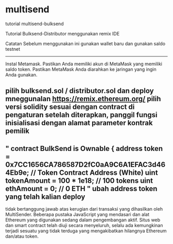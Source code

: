 # multisend
tutorial multisend-bulksend

Tutorial Bulksend-Distributor menggunakan remix IDE

Catatan
Sebelum menggunakan ini gunakan wallet baru dan gunakan saldo testnet

-----------------------------------------------------------------------------------------------------
Instal Metamask.
Pastikan Anda memiliki akun di MetaMask yang memiliki saldo token.
Pastikan MetaMask Anda diarahkan ke jaringan yang ingin Anda gunakan.

pilih bulksend.sol / distributor.sol dan deploy mneggunalan https://remix.ethereum.org/
pilih versi solidity sesuai dengan contract di pengaturan
setelah diterapkan, panggil fungsi inisialisasi dengan alamat parameter kontrak pemilik
-----------------------------------------------------------------------------------------------------
" contract BulkSend is Ownable {
    address token = 0x7CC1656CA786587D2fC0aA9C6A1EFAC3d464Eb9e; // Token Contract Address (White)
    uint tokenAmount = 100 * 1e18; // 100 tokens
    uint ethAmount = 0; // 0 ETH " ubah address token yang telah kalian deploy 
-----------------------------------------------------------------------------------------------------

tidak bertanggung jawab atas kerugian dari transaksi yang dihasilkan oleh MultiSender. Beberapa pustaka JavaScript yang mendasari dan alat Ethereum yang digunakan sedang dalam pengembangan aktif. Situs web dan smart contract telah diuji secara menyeluruh, selalu ada kemungkinan terjadi sesuatu yang tidak terduga yang mengakibatkan hilangnya Ethereum dan/atau token.

